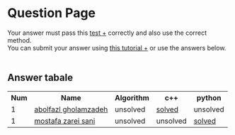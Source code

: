 # Question Page

Your answer must pass this
<a href='./test.md'>test +</a>
correctly and also use the correct method.
<br>
You can submit your answer using
<a href='https://github.com/EnAnsari/bcp-hsu/releases/download/3.0.0/teaching-submit-question.pdf'>this tutorial +</a>
or use the answers below.
<br><br>

## Answer tabale
<table>
  <tr>
    <th>Num</th>
    <th>Name</th>
    <th>Algorithm</th>
    <th>c++</th>
    <th>python</th>
  </tr>
  <tr>
    <td>1</td>
    <td>
        <a href='mailto:seyedamirali83@gmail.com'>abolfazl gholamzadeh</a>
    </td>
    <td>unsolved</td>
    <td>
        <a href='./4021277323/q2016.cpp'>solved</a>
    </td>
    <td>unsolved</td>
  </tr>
  <tr>
    <td>1</td>
    <td>
        <a href='mailto:zareisanim@gmail.com'>mostafa zarei sani</a>
    </td>
    <td>unsolved</td>
    <td>unsolved</td>
    <td>
        <a href='./4021277323/q2016.py'>solved</a>
    </td>
  </tr>
  <!-- <tr>
    <td>NUM_OF_ANSWER</td>
    <td>
        <a href='YOUR_GITHUB_USERNAME'>NAME_AND_FAMILY</a>
    </td>
    <td>unsolved</td>
    <td>unsolved</td>
    <td>unsolved</td>
  </tr> -->
</table>
  <!-- <td>
      <a href='./STUDENT_ID/FILE_NAME'>solved</a>
  </td> -->
